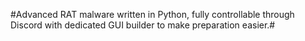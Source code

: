 #Advanced RAT malware written in Python, fully controllable through Discord with dedicated GUI builder to make preparation easier.#

